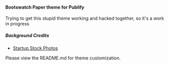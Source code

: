 #### Bootswatch Paper theme for Publify

Trying to get this stupid theme working and hacked together, so it's a work
in progress

##### Background Credits
* [Startup Stock Photos][4]

Please view the README.md for theme customization.

[1]: http://publify.co
[2]: http://t37.net
[3]: http://getbootstrap.com/
[4]: http://startupstockphotos.com
